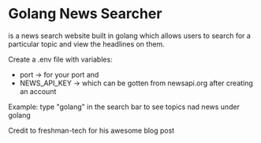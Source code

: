 # Golang News Searcher

is a news search website built in golang which allows users to search for a particular topic and view the headlines on them.

Create a .env file with variables:
  - port -> for your port and 
  - NEWS_API_KEY -> which can be gotten from newsapi.org after creating an account

Example: type "golang" in the search bar to see topics nad news under golang

Credit to freshman-tech for his awesome blog post
